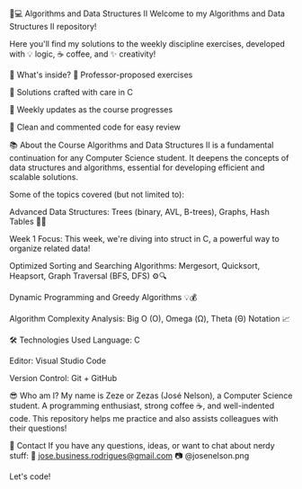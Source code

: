 🧠💻 Algorithms and Data Structures II
Welcome to my Algorithms and Data Structures II repository!

Here you'll find my solutions to the weekly discipline exercises, developed with 💡 logic, ☕ coffee, and ✨ creativity!

🚀 What's inside?
📘 Professor-proposed exercises

🧪 Solutions crafted with care in C

📅 Weekly updates as the course progresses

🧹 Clean and commented code for easy review

📚 About the Course
Algorithms and Data Structures II is a fundamental continuation for any Computer Science student. It deepens the concepts of data structures and algorithms, essential for developing efficient and scalable solutions.

Some of the topics covered (but not limited to):

Advanced Data Structures: Trees (binary, AVL, B-trees), Graphs, Hash Tables 🌳🔗

Week 1 Focus: This week, we're diving into struct in C, a powerful way to organize related data!

Optimized Sorting and Searching Algorithms: Mergesort, Quicksort, Heapsort, Graph Traversal (BFS, DFS) ⚙️🔍

Dynamic Programming and Greedy Algorithms 💡💰

Algorithm Complexity Analysis: Big O (O), Omega (Ω), Theta (Θ) Notation 📈

🛠 Technologies Used
Language: C

Editor: Visual Studio Code

Version Control: Git + GitHub

😎 Who am I?
My name is Zeze or Zezas (José Nelson), a Computer Science student.
A programming enthusiast, strong coffee ☕, and well-indented code.
This repository helps me practice and also assists colleagues with their questions!


💬 Contact
If you have any questions, ideas, or want to chat about nerdy stuff:
📩 jose.business.rodrigues@gmail.com
📷 @josenelson.png

Let's code!
